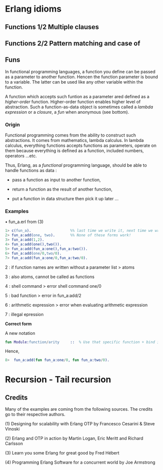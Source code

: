 # Erlang idioms


## Functions 1/2 Multiple clauses

## Functions 2/2 Pattern matching and case of



## Funs

In functional programming languages, a function you define can be passed as a parameter to another function. Hencen the function parameter is bound to a variable. The latter can be used like any other variable within the function.

A function which accepts such funtion as a parameter ared defined as a *higher-order* function. Higher-order function enables higher level of abstraction. Such a function-as-data object is sometimes called a *lambda expression* or a *closure*, a *fun* when anonymous (see bottom).


### **Origin**

Functional programming comes from the ability to construct such abstractions. It comes from mathematics, lambda calculus. In lambda calculus, everything functions accepts functions as parameters, operate on them because everything is defined as a function, included numbers, operators ...etc.


Thus, Erlang, as a *functional* programming language, should be able to handle functions as data :

- pass a function as input to another function,

- return a function as the result of another function,

- put a function in data structure then pick it up later ...

### Examples

• fun_a.erl from (3)
```erlang
1> c(fun_a).                  %% last time we write it, next time we write directly "2>"
2> fun_a:add(one, two).       %% None of these forms work!
3> fun_a:add(1,2).
4> fun_a:add(one(),two()).
5> fun_a:add(fun_a:one(),fun_a:two()).
6> fun_a:add(one/0,two/0).
7> fun_a:add(fun_a:one/0,fun_a:two/0).
```
2 : if function names are written without a parameter list > atoms

3 : also atoms, cannot be called as functions

4 : shell command > error shell command one/0

5 : bad function  > error in fun_a:add/2

6 : arithmetic expression > error when evaluating arithmetic expression

7 : illegal epression

**Correct form**

A new notation
```erlang
fun Module:function/arity     ::  % Use that specific function + bind it to a variable
```
Hence,
```erlang
8>  fun_a:add(fun fun_a:one/0, fun fun_a:two/0).
```

# Recursion - Tail recursion


## Credits
Many of the examples are coming from the following sources. The credits go to their respective authors.

(1) Designing for scalability with Erlang OTP by Francesco Cesarini & Steve Vinoski

(2) Erlang and OTP in action by Martin Logan, Eric Meritt and Richard Carlsson

(3) Learn you some Erlang for great good by Fred Hébert

(4) Programming Erlang Software for a concurrent world by Joe Armstrong

